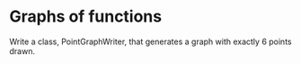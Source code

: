 # Graphs of functions
Write a class, PointGraphWriter, that generates a graph with exactly 6 points drawn.
